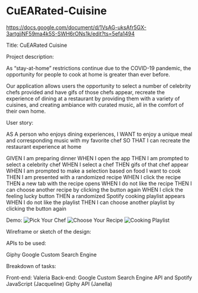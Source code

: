 # CuEARated-Cuisine

https://docs.google.com/document/d/1VsAG-uksAfr5GX-3artgjjNF59ma4k5S-SWH6rONs1k/edit?ts=5efa1494

Title: CuEARated Cuisine

Project description: 

As “stay-at-home” restrictions continue due to the COVID-19 pandemic, the opportunity for people to cook at home is greater than ever before.

Our application allows users the opportunity to select a number of celebrity chefs provided and have gifs of those chefs appear, recreate the experience of dining at a restaurant by providing them with a variety of cuisines, and creating ambiance with curated music, all in the comfort of their own home.

User story: 

AS A person who enjoys dining experiences,
I WANT to enjoy a unique meal and corresponding music with my favorite chef
SO THAT I can recreate the restaurant experience at home

GIVEN I am preparing dinner
WHEN I open the app
THEN I am prompted to select a celebrity chef
WHEN I select a chef
THEN gifs of that chef appear
WHEN I am prompted to make a selection based on food I want to cook
THEN I am presented with a randomized recipe
WHEN I click the recipe
THEN a new tab with the recipe opens
WHEN I do not like the recipe
THEN I can choose another recipe by clicking the button again
WHEN I click the feeling lucky button
THEN a randomized Spotify cooking playlist appears
WHEN I do not like the playlist
THEN I can choose another playlist by clicking the button again


Demo:
![Pick Your Chef](Assets/pickyourchef.png)
![Choose Your Recipe](Assets/chooseyourrecipe.png)
![Cooking Playlist](Assets/cookingplaylist.png)



Wireframe or sketch of the design:





APIs to be used:

Giphy
Google Custom Search Engine

Breakdown of tasks:

Front-end: Valeria
Back-end:
Google Custom Search Engine API and Spotify JavaScript (Jacqueline)
Giphy API (Janella)
